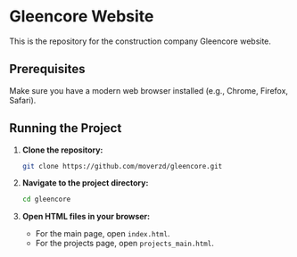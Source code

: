 
# Gleenсore Website

This is the repository for the construction company Gleenсore website.

## Prerequisites

Make sure you have a modern web browser installed (e.g., Chrome, Firefox, Safari).

## Running the Project

1. **Clone the repository:**

   ```sh
   git clone https://github.com/moverzd/gleencore.git
   ```

2. **Navigate to the project directory:**

   ```sh
   cd gleencore
   ```

3. **Open HTML files in your browser:**

   - For the main page, open `index.html`.
   - For the projects page, open `projects_main.html`.
